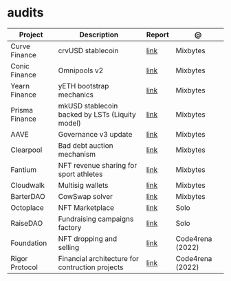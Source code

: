 # audits


Project | Description | Report | @
--- | --- | --- | ---
Curve Finance | crvUSD stablecoin | [link](https://github.com/mixbytes/audits_public/blob/master/Curve%20Finance/Curve%20Stablecoin%20(crvUSD)/Curve%20Stablecoin%20(crvUSD)%20Security%20Audit%20Report.pdf) | Mixbytes
Conic Finance | Omnipools v2 | [link](https://github.com/mixbytes/audits_public/blob/master/Conic%20Finance/Conic%20Finance%20v2/Conic%20Finance%20v2%20Security%20Audit%20Report.pdf) | Mixbytes
Yearn Finance | yETH bootstrap mechanics | [link](https://github.com/mixbytes/audits_public/blob/master/Yearn%20Finance/yETH-bootstrap/Yearn%20Finance%20yETH-bootstrap%20Security%20Audit%20Report.pdf) | Mixbytes
Prisma Finance | mkUSD stablecoin backed by LSTs (Liquity model) | [link](https://github.com/mixbytes/audits_public/blob/master/Prisma%20Finance/Prisma%20Finance%20Security%20Audit%20Report.pdf) | Mixbytes
AAVE | Governance v3 update | [link](https://github.com/mixbytes/audits_public/blob/master/AAVE/Voting%20Tokens/AAVE%20Voting%20Tokens%20Security%20Audit%20Report.pdf) | Mixbytes
Clearpool | Bad debt auction mechanism | [link](https://github.com/mixbytes/audits_public/blob/master/Clearpool/Clearpool%20Security%20Audit%20Report.pdf) | Mixbytes
Fantium | NFT revenue sharing for sport athletes | [link](https://github.com/mixbytes/audits_public/blob/master/Fantium/Fantium%20v2/Fantium%20v2%20Security%20Audit%20Report.pdf) | Mixbytes
Cloudwalk | Multisig wallets | [link](https://github.com/mixbytes/audits_public/blob/master/CloudWalk/CloudWalk%20Multisig%20Wallet%20Audit%20Report.pdf) | Mixbytes
BarterDAO |  CowSwap solver| [link](https://github.com/mixbytes/audits_public/tree/master/Barter%20DAO/Barter%20DAO) | Mixbytes
Octoplace | NFT Marketplace | [link](https://github.com/oddsequence/reports/blob/main/Octoplace/Octoplace_report_02062023.md) | Solo
RaiseDAO | Fundraising campaigns factory | [link](https://github.com/oddsequence/reports/blob/main/RaiseDAO/RaiseDAO_public_report_011222.pdf) | Solo
Foundation | NFT dropping and selling | [link](https://github.com/oddsequence/reports/blob/main/Foundation/Foundation_report_29122022.pdf) | Code4rena (2022)
Rigor Protocol | Financial architecture for contruction projects | [link](https://github.com/oddsequence/reports/blob/main/RigorProtocol/RigorProtocol_report_29122022.pdf) | Code4rena (2022)

